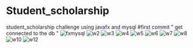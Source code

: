 # Student_scholarship
student_scholarship challenge using javafx and mysql 
#first commit " get connected to the db "
![fxmysql](https://user-images.githubusercontent.com/22420836/52169924-6062f900-2740-11e9-8ee3-a1070e7d0fc8.png)
![w2](https://user-images.githubusercontent.com/22420836/53630088-8ed4d680-3c0f-11e9-954a-75cc5db0122d.png)
![w3](https://user-images.githubusercontent.com/22420836/53630094-91373080-3c0f-11e9-9a88-523a1d7b8a29.png)
![w4](https://user-images.githubusercontent.com/22420836/53630098-9300f400-3c0f-11e9-9497-cfd547562476.png)
![w5](https://user-images.githubusercontent.com/22420836/53630099-94cab780-3c0f-11e9-8313-7982b602387a.png)
![w6](https://user-images.githubusercontent.com/22420836/53630104-97c5a800-3c0f-11e9-8617-df8996be9c1d.png)
![w7](https://user-images.githubusercontent.com/22420836/53630109-9a280200-3c0f-11e9-96b9-c19448fe2658.png)
![w8](https://user-images.githubusercontent.com/22420836/53630111-9bf1c580-3c0f-11e9-9edb-521c042590e1.png)
![w10](https://user-images.githubusercontent.com/22420836/53630117-9eecb600-3c0f-11e9-891e-effc980063b9.png)
![w12](https://user-images.githubusercontent.com/22420836/53630123-a318d380-3c0f-11e9-950d-ade900d98d9b.png)
